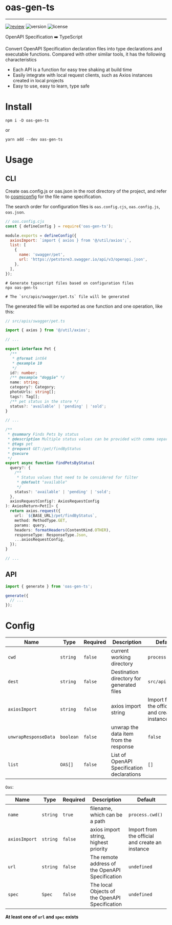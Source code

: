 # oas-gen-ts

---

[![review][review-badge]][review-link] ![version][version-badge] ![license][license-badge]

OpenAPI Specification ➡️ TypeScript

Convert OpenAPI Specification declaration files into type declarations and executable functions. Compared with other similar tools, it has the following characteristics

- Each API is a function for easy tree shaking at build time
- Easily integrate with local request clients, such as Axios instances created in local projects
- Easy to use, easy to learn, type safe

# Install

```shell
npm i -D oas-gen-ts
```

or

```shell
yarn add --dev oas-gen-ts
```

# Usage

## CLI

Create oas.config.js or oas.json in the root directory of the project, and refer to [cosmiconfig](https://www.npmjs.com/package/cosmiconfig) for the file name specification.

The search order for configuration files is `oas.config.cjs`, `oas.config.js`, `oas.json`.

```js
// oas.config.cjs
const { defineConfig } = require('oas-gen-ts');

module.exports = defineConfig({
  axiosImport: `import { axios } from '@/util/axios';`,
  list: [
    {
      name: 'swagger/pet',
      url: 'https://petstore3.swagger.io/api/v3/openapi.json',
    },
  ],
});
```

```shell
# Generate typescript files based on configuration files
npx oas-gen-ts

# The `src/apis/swagger/pet.ts` file will be generated
```

The generated file will be exported as one function and one operation, like this:

```ts
// src/apis/swagger/pet.ts

import { axios } from '@/util/axios';

// ...

export interface Pet {
  /**
   * @format int64
   * @example 10
   */
  id?: number;
  /** @example "doggie" */
  name: string;
  category?: Category;
  photoUrls: string[];
  tags?: Tag[];
  /** pet status in the store */
  status?: 'available' | 'pending' | 'sold';
}

// ...

/**
 * @summary Finds Pets by status
 * @description Multiple status values can be provided with comma separated strings
 * @tags pet
 * @request GET:/pet/findByStatus
 * @secure
 */
export async function findPetsByStatus(
  query?: {
    /**
     * Status values that need to be considered for filter
     * @default "available"
     */
    status?: 'available' | 'pending' | 'sold';
  },
  axiosRequestConfig?: AxiosRequestConfig
): AxiosReturn<Pet[]> {
  return axios.request({
    url: `${BASE_URL}/pet/findByStatus`,
    method: MethodType.GET,
    params: query,
    headers: formatHeaders(ContentKind.OTHER),
    responseType: ResponseType.Json,
    ...axiosRequestConfig,
  });
}

// ...
```

## API

```ts
import { generate } from 'oas-gen-ts';

generate({
  // ...
});
```

# Config

| Name                 | Type      | Required | Description                                | Default                                         |
| -------------------- | --------- | -------- | ------------------------------------------ | ----------------------------------------------- |
| `cwd`                | `string`  | `false`  | current working directory                  | `process.cwd()`                                 |
| `dest`               | `string`  | `false`  | Destination directory for generated files  | `src/apis`                                      |
| `axiosImport`        | `string`  | `false`  | axios import string                        | Import from the official and create an instance |
| `unwrapResponseData` | `boolean` | `false`  | unwrap the data item from the response     | `false`                                         |
| `list`               | `OAS[]`   | `false`  | List of OpenAPI Specification declarations | `[]`                                            |

`Oas`:

| Name          | Type     | Required | Description                                     | Default                                         |
| ------------- | -------- | -------- | ----------------------------------------------- | ----------------------------------------------- |
| `name`        | `string` | `true`   | filename, which can be a path                   | `process.cwd()`                                 |
| `axiosImport` | `string` | `false`  | axios import string, highest priority           | Import from the official and create an instance |
| `url`         | `string` | `false`  | The remote address of the OpenAPI Specification | `undefined`                                     |
| `spec`        | `Spec`   | `false`  | The local Objects of the OpenAPI Specification  | `undefined`                                     |

**At least one of `url` and `spec` exists**

[review-badge]: https://github.com/cloudcome/oas-gen-ts/actions/workflows/review.yml/badge.svg
[review-link]: https://github.com/cloudcome/oas-gen-ts/actions/workflows/review.yml
[version-badge]: https://img.shields.io/npm/v/oas-gen-ts
[license-badge]: https://img.shields.io/github/license/cloudcome/oas-gen-ts
